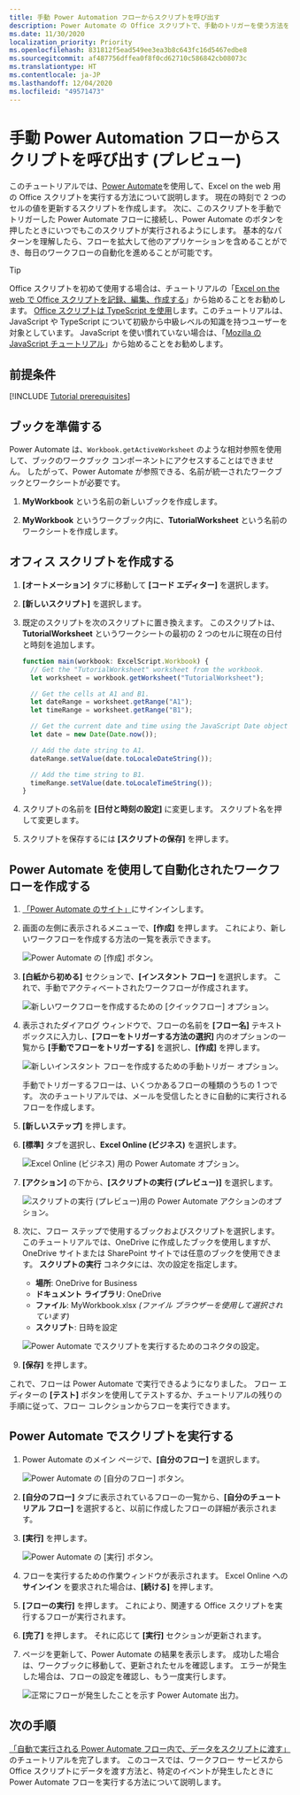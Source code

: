 ```yaml
---
title: 手動 Power Automation フローからスクリプトを呼び出す
description: Power Automate の Office スクリプトで、手動のトリガーを使う方法を説明します。
ms.date: 11/30/2020
localization_priority: Priority
ms.openlocfilehash: 831812f5ead549ee3ea3b8c643fc16d5467edbe8
ms.sourcegitcommit: af487756dffea0f8f0cd62710c586842cb08073c
ms.translationtype: HT
ms.contentlocale: ja-JP
ms.lasthandoff: 12/04/2020
ms.locfileid: "49571473"
---
```

# <a name="call-scripts-from-a-manual-power-automate-flow-preview"></a>手動 Power Automation フローからスクリプトを呼び出す (プレビュー)

このチュートリアルでは、[Power Automate](https://flow.microsoft.com)を使用して、Excel on the web 用の Office スクリプトを実行する方法について説明します。 現在の時刻で 2 つのセルの値を更新するスクリプトを作成します。 次に、このスクリプトを手動でトリガーした Power Automate フローに接続し、Power Automate のボタンを押したときにいつでもこのスクリプトが実行されるようにします。 基本的なパターンを理解したら、フローを拡大して他のアプリケーションを含めることができ、毎日のワークフローの自動化を進めることが可能です。

> [!TIP]
> Office スクリプトを初めて使用する場合は、チュートリアルの「[Excel on the web で Office スクリプトを記録、編集、作成する](excel-tutorial.md)」から始めることをお勧めします。 [Office スクリプトは TypeScript を使用](../overview/code-editor-environment.md)します。このチュートリアルは、JavaScript や TypeScript について初級から中級レベルの知識を持つユーザーを対象としています。 JavaScript を使い慣れていない場合は、「[Mozilla の JavaScript チュートリアル](https://developer.mozilla.org/docs/Web/JavaScript/Guide/Introduction)」から始めることをお勧めします。

## <a name="prerequisites"></a>前提条件

[!INCLUDE [Tutorial prerequisites](../includes/power-automate-tutorial-prerequisites.md)]

## <a name="prepare-the-workbook"></a>ブックを準備する

Power Automate は、`Workbook.getActiveWorksheet` のような相対参照を使用して、ブックのワークブック コンポーネントにアクセスすることはできません。 したがって、Power Automate が参照できる、名前が統一されたワークブックとワークシートが必要です。

1. **MyWorkbook** という名前の新しいブックを作成します。

2. **MyWorkbook** というワークブック内に、**TutorialWorksheet** という名前のワークシートを作成します。

## <a name="create-an-office-script"></a>オフィス スクリプトを作成する

1. **[オートメーション]** タブに移動して **[コード エディター]** を選択します。

2. **[新しいスクリプト]** を選択します。

3. 既定のスクリプトを次のスクリプトに置き換えます。 このスクリプトは、**TutorialWorksheet** というワークシートの最初の 2 つのセルに現在の日付と時刻を追加します。

    ```TypeScript
    function main(workbook: ExcelScript.Workbook) {
      // Get the "TutorialWorksheet" worksheet from the workbook.
      let worksheet = workbook.getWorksheet("TutorialWorksheet");

      // Get the cells at A1 and B1.
      let dateRange = worksheet.getRange("A1");
      let timeRange = worksheet.getRange("B1");

      // Get the current date and time using the JavaScript Date object.
      let date = new Date(Date.now());

      // Add the date string to A1.
      dateRange.setValue(date.toLocaleDateString());

      // Add the time string to B1.
      timeRange.setValue(date.toLocaleTimeString());
    }
    ```

4. スクリプトの名前を **[日付と時刻の設定]** に変更します。 スクリプト名を押して変更します。

5. スクリプトを保存するには **[スクリプトの保存]** を押します。

## <a name="create-an-automated-workflow-with-power-automate"></a>Power Automate を使用して自動化されたワークフローを作成する

1. [「Power Automate のサイト」](https://flow.microsoft.com)にサインインします。

2. 画面の左側に表示されるメニューで、**[作成]** を押します。 これにより、新しいワークフローを作成する方法の一覧を表示できます。

    ![Power Automate の [作成] ボタン。](../images/power-automate-tutorial-1.png)

3. **[白紙から初める]** セクションで、**[インスタント フロー]** を選択します。 これで、手動でアクティベートされたワークフローが作成されます。

    ![新しいワークフローを作成するための [クイックフロー] オプション。](../images/power-automate-tutorial-2.png)

4. 表示されたダイアログ ウィンドウで、フローの名前を **[フロー名]** テキスト ボックスに入力し、**[フローをトリガーする方法の選択]** 内のオプションの一覧から **[手動でフローをトリガーする]** を選択し、**[作成]** を押します。

    ![新しいインスタント フローを作成するための手動トリガー オプション。](../images/power-automate-tutorial-3.png)

    手動でトリガーするフローは、いくつかあるフローの種類のうちの 1 つです。 次のチュートリアルでは、メールを受信したときに自動的に実行されるフローを作成します。

5. **[新しいステップ]** を押します。

6. **[標準]** タブを選択し、**Excel Online (ビジネス)** を選択します。

    ![Excel Online (ビジネス) 用の Power Automate オプション。](../images/power-automate-tutorial-4.png)

7. **[アクション]** の下から、**[スクリプトの実行 (プレビュー)]** を選択します。

    ![スクリプトの実行 (プレビュー)用の Power Automate アクションのオプション。](../images/power-automate-tutorial-5.png)

8. 次に、フロー ステップで使用するブックおよびスクリプトを選択します。 このチュートリアルでは、OneDrive に作成したブックを使用しますが、OneDrive サイトまたは SharePoint サイトでは任意のブックを使用できます。 **スクリプトの実行** コネクタには、次の設定を指定します。

    - **場所**: OneDrive for Business
    - **ドキュメント ライブラリ**: OneDrive
    - **ファイル**: MyWorkbook.xlsx *(ファイル ブラウザーを使用して選択されています)*
    - **スクリプト**: 日時を設定

    ![Power Automate でスクリプトを実行するためのコネクタの設定。](../images/power-automate-tutorial-6.png)

9. **[保存]** を押します。

これで、フローは Power Automate で実行できるようになりました。 フロー エディターの **[テスト]** ボタンを使用してテストするか、チュートリアルの残りの手順に従って、フロー コレクションからフローを実行できます。

## <a name="run-the-script-through-power-automate"></a>Power Automate でスクリプトを実行する

1. Power Automate のメイン ページで、**[自分のフロー]** を選択します。

    ![Power Automate の [自分のフロー] ボタン。](../images/power-automate-tutorial-7.png)

2. **[自分のフロー]** タブに表示されているフローの一覧から、**[自分のチュートリアル フロー]** を選択すると、以前に作成したフローの詳細が表示されます。

3. **[実行]** を押します。

    ![Power Automate の [実行] ボタン。](../images/power-automate-tutorial-8.png)

4. フローを実行するための作業ウィンドウが表示されます。 Excel Online への **サインイン** を要求された場合は、**[続ける]** を押します。

5. **[フローの実行]** を押します。 これにより、関連する Office スクリプトを実行するフローが実行されます。

6. **[完了]** を押します。 それに応じて **[実行]** セクションが更新されます。

7. ページを更新して、Power Automate の結果を表示します。 成功した場合は、ワークブックに移動して、更新されたセルを確認します。 エラーが発生した場合は、フローの設定を確認し、もう一度実行します。

    ![正常にフローが発生したことを示す Power Automate 出力。](../images/power-automate-tutorial-9.png)

## <a name="next-steps"></a>次の手順

[「自動で実行される Power Automate フロー内で、データをスクリプトに渡す」](excel-power-automate-trigger.md)のチュートリアルを完了します。 このコースでは、ワークフロー サービスから Office スクリプトにデータを渡す方法と、特定のイベントが発生したときに Power Automate フローを実行する方法について説明します。
